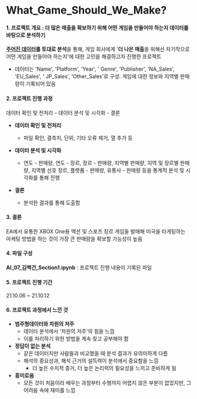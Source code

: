 # What_Game_Should_We_Make?  
#### 1. 프로젝트 개요 : 더 많은 매출을 확보하기 위해 어떤 게임을 만들어야 하는지 데이터를 바탕으로 분석하기
**[주어진 데이터](https://ds-lecture-data.s3.ap-northeast-2.amazonaws.com/datasets/vgames2.csv)를 토대로 분석**을 통해, 게임 회사에게 '**더 나은 매출**을 위해선 차기작으로 어떤 게임을 만들어야 하는지'에 대한 고민을 해결하고자 진행한 프로젝트
- 데이터는 'Name', 'Platform',	'Year', '	Genre', 'Publisher', 'NA_Sales', 'EU_Sales', '	JP_Sales', 'Other_Sales'로 구성. 게임에 대한 정보와 지역별 판매량이 기록되어 있음

#### 2. 프로젝트 진행 과정
데이터 확인 및 전처리 - 데이터 분석 및 시각화 - 결론
- **데이터 확인 및 전처리**
  - 파일 확인, 결측치, 단위, 기타 오류 제거, 열 추가 등

- **데이터 분석 및 시각화**
  - 연도 - 판매량, 연도 - 장르, 장르 - 판매량, 지역별 판매량, 지역 및 장르별 판매량, 지역별 선호 장르, 플랫폼 - 판매량, 유통사 - 판매량 등을 통계적 분석 및 시각화를 통해 진행

- **결론**
  - 분석한 결과를 통해 도출함

#### 3. 결론
EA에서 유통한 XBOX One용 액션 및 스포츠 장르 게임을 발매해 미국을 타게팅하는 마케팅 방법을 하는 것이 가장 큰 판매량을 확보할 가능성이 높음

#### 4. 파일 구성
**AI_07_김백건_Section1.ipynb** : 프로젝트 진행 내용이 기록된 파일

#### 5. 프로젝트 진행 기간
21.10.06 ~ 21.10.12

#### 6. 프로젝트 과정에서 느낀 것
- **범주형데이터와 차원의 저주**
    - 데이터 분석에서 '차원의 저주'의 힘을 느낌
    - 이를 처리하기 위한 방법을 계속 찾고 공부해야 함
- **정답이 없는 분석**  
    - 같은 데이터지만 사람들과 비교했을 때 분석 결과가 유의미하게 다름
    - 해석의 중요성과, 해석 근거의 설득력이 분석에서 중요함을 느낌
      - 더 높은 수치적 증거, 더 높은 논리력의 필요성을 느끼고 준비하게 됨
- **흥미로움**
    - 모든 것이 처음이라 배우는 과정부터 수행까지 어렵지 않은 부분이 없었지만, 그 어려움 속에 재미를 느낌
